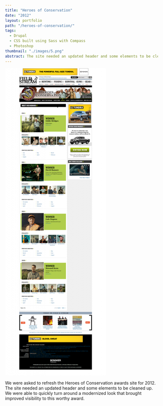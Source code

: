 ```yaml
---
title: "Heroes of Conservation"
date: "2012"
layout: portfolio
path: "/heroes-of-conservation/"
tags:
  - Drupal
  - CSS built using Sass with Compass
  - Photoshop
thumbnail: "./images/5.png"
abstract: The site needed an updated header and some elements to be cleaned up.
---
```

![](./images/5.png)

We were asked to refresh the Heroes of Conservation awards site for 2012. The site needed an updated header and some elements to be cleaned up. We were able to quickly turn around a modernized look that brought improved visibility to this worthy award.